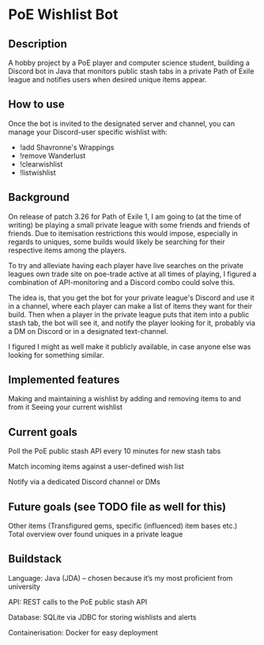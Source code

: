 # PoE Wishlist Bot

## Description

A hobby project by a PoE player and computer science student, building a Discord bot in Java that monitors public stash tabs in a private Path of Exile league and notifies users when desired unique items appear.

## How to use
Once the bot is invited to the designated server and channel, you can manage your Discord-user specific wishlist with:
- !add Shavronne's Wrappings
- !remove Wanderlust
- !clearwishlist
- !listwishlist

## Background

On release of patch 3.26 for Path of Exile 1, I am going to (at the time of writing) be playing a small private league with some friends and friends of friends. Due to itemisation restrictions this would impose, especially in regards to uniques, some builds would likely be searching for their respective items among the players. 

To try and alleviate having each player have live searches on the private leagues own trade site on poe-trade active at all times of playing, I figured a combination of API-monitoring and a Discord combo could solve this.

The idea is, that you get the bot for your private league's Discord and use it in a channel, where each player can make a list of items they want for their build. Then when a player in the private league puts that item into a public stash tab, the bot will see it, and notify the player looking for it, probably via a DM on Discord or in a designated text-channel. 

I figured I might as well make it publicly available, in case anyone else was looking for something similar. 

## Implemented features

Making and maintaining a wishlist by adding and removing items to and from it
Seeing your current wishlist

## Current goals

Poll the PoE public stash API every 10 minutes for new stash tabs

Match incoming items against a user-defined wish list

Notify via a dedicated Discord channel or DMs

## Future goals (see TODO file as well for this)

Other items (Transfigured gems, specific (influenced) item bases etc.)  
Total overview over found uniques in a private league

## Buildstack

Language: Java (JDA) – chosen because it’s my most proficient from university

API: REST calls to the PoE public stash API

Database: SQLite via JDBC for storing wishlists and alerts

Containerisation: Docker for easy deployment